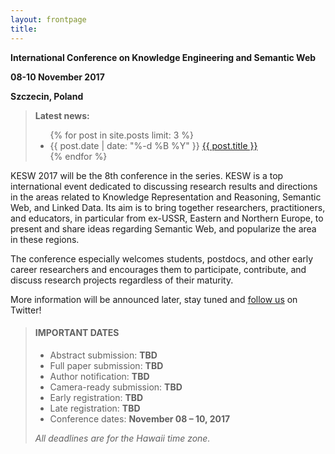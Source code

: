 ```yaml
---
layout: frontpage
title:
---
```


<p class="text-center"><strong>International Conference on Knowledge Engineering and Semantic Web</strong></p>

<p class="text-center"><strong>08-10 November 2017</strong></p>

<p class="text-center"><strong>Szczecin, Poland</strong></p>

<blockquote>
    <p><strong>Latest news:</strong></p>
    <ul class="news">
    {% for post in site.posts limit: 3 %}
        <li>
            {{ post.date | date: "%-d %B %Y" }}
            <a href="{{ post.url }}">{{ post.title }}</a>
        </li>
    {% endfor %}
    </ul>
</blockquote>


<p class="text-justify">KESW 2017 will be the 8th conference in the series. KESW is a top international event dedicated to discussing research results and directions in the areas related to Knowledge Representation and Reasoning, Semantic Web, and Linked Data. Its aim is to bring together researchers, practitioners, and educators, in particular from ex-USSR, Eastern and Northern Europe, to present and share ideas regarding Semantic Web, and popularize the area in these regions.</p>

<p class="text-justify">The conference especially welcomes students, postdocs, and other early career researchers and encourages them to participate, contribute, and discuss research projects regardless of their maturity.</p>

<p class="text-justify">More information will be announced later, stay tuned and <a href="https://twitter.com/keswconference">follow us</a> on Twitter!</p>

<blockquote>
<h4>IMPORTANT DATES</h4>
<ul>
    <li>Abstract submission: <b>TBD</b></li>
    <li>Full paper submission: <b>TBD</b></li>
    <li>Author notification: <b>TBD</b></li>
    <li>Camera-ready submission: <b>TBD</b></li>
    <li>Early registration: <b>TBD</b></li>
    <li>Late registration: <b>TBD</b></li>
    <li>Conference dates: <b>November 08 – 10, 2017</b></li>
</ul>


<p class="text-justify"><i>All deadlines are for the Hawaii time zone.</i></p>
</blockquote>
